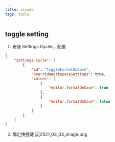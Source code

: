 ```yaml
---
title: vscode
tags: tools
---
```

## toggle setting
1. 安装 Settings Cycler，配置
  ```json
  {
      "settings.cycle": [
          {
              "id": "toggleFormatOnSave",
              "overrideWorkspaceSettings": true,
              "values": [
                  {
                      "editor.formatOnSave": true
                  },
                  {
                      "editor.formatOnSave": false
                  }
              ]
          }
      ]
  }
  ```
2. 绑定快捷键
  ![2021_03_03_image.png](https://cdn.logseq.com/%2F05d785aa-66bd-428c-b16a-3986a54f2e3d767ff98d-8c16-4be3-aefd-26a3d480a5612021_03_03_image.png?Expires=4768348048&Signature=cqGzB4u9jKnFJH0r0r2hERLK-CCoNdb6k5y0q-l-cl8MqXr6f-HtYnD89SaV83MC0lgTNmwWVc~IiogY4SxFYeNeaueK462T7FSxGHLj9KmlGcMZxze~veamHrXJQidofGUts7PyDMucpYj6f4jM3onYh~WxkhAsAzovnMOEGsKB9WvkR5omUFHq~gaCyKLXBzfb1gtsT93PcJyYrbSvBpSG2Q4a-R4RikHwZoEz-bLu0AM2skgBEvcvUfjnSn1Ffe8jRWwJ6nGFK7Bjr6Bgrfzg1QHizSSUKtzdbPSY~IzH33M4JHgcThjDMUqhtmRVxV6d6bYDdWGao~l09P3HLQ__&Key-Pair-Id=APKAJE5CCD6X7MP6PTEA)